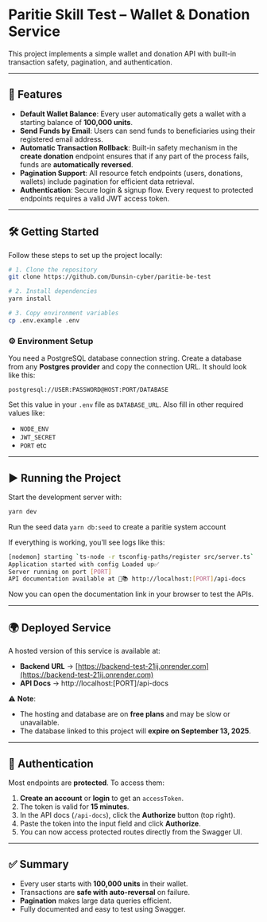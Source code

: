 # Paritie Skill Test – Wallet & Donation Service

This project implements a simple wallet and donation API with built-in transaction safety, pagination, and authentication.

---

## 🚀 Features

- **Default Wallet Balance**: Every user automatically gets a wallet with a starting balance of **100,000 units**.
- **Send Funds by Email**: Users can send funds to beneficiaries using their registered email address.
- **Automatic Transaction Rollback**: Built-in safety mechanism in the **create donation** endpoint ensures that if any part of the process fails, funds are **automatically reversed**.
- **Pagination Support**: All resource fetch endpoints (users, donations, wallets) include pagination for efficient data retrieval.
- **Authentication**: Secure login & signup flow. Every request to protected endpoints requires a valid JWT access token.

---

## 🛠️ Getting Started

Follow these steps to set up the project locally:

```bash
# 1. Clone the repository
git clone https://github.com/Dunsin-cyber/paritie-be-test

# 2. Install dependencies
yarn install

# 3. Copy environment variables
cp .env.example .env
```

### ⚙️ Environment Setup

You need a PostgreSQL database connection string.
Create a database from any **Postgres provider** and copy the connection URL.
It should look like this:

```
postgresql://USER:PASSWORD@HOST:PORT/DATABASE
```

Set this value in your `.env` file as `DATABASE_URL`.
Also fill in other required values like:

- `NODE_ENV`
- `JWT_SECRET`
- `PORT` etc

---

## ▶️ Running the Project

Start the development server with:

```bash
yarn dev
```

Run the seed data
`yarn db:seed` to create a paritie system account

If everything is working, you’ll see logs like this:

```bash
[nodemon] starting `ts-node -r tsconfig-paths/register src/server.ts`
Application started with config Loaded up✅
Server running on port [PORT]
API documentation available at 📝📚 http://localhost:[PORT]/api-docs
```

Now you can open the documentation link in your browser to test the APIs.

---

## 🌍 Deployed Service

A hosted version of this service is available at:

- **Backend URL** → [https://backend-test-21ij.onrender.com](https://backend-test-21ij.onrender.com)
- **API Docs** → http://localhost:[PORT]/api-docs

⚠️ **Note**:

- The hosting and database are on **free plans** and may be slow or unavailable.
- The database linked to this project will **expire on September 13, 2025**.

---

## 🔑 Authentication

Most endpoints are **protected**. To access them:

1. **Create an account** or **login** to get an `accessToken`.
2. The token is valid for **15 minutes**.
3. In the API docs (`/api-docs`), click the **Authorize** button (top right).
4. Paste the token into the input field and click **Authorize**.
5. You can now access protected routes directly from the Swagger UI.

---

## ✅ Summary

- Every user starts with **100,000 units** in their wallet.
- Transactions are **safe with auto-reversal** on failure.
- **Pagination** makes large data queries efficient.
- Fully documented and easy to test using Swagger.
